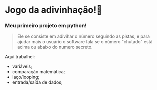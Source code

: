    
<h1>Jogo da adivinhação!🧠</h1>
<h3>Meu primeiro projeto em python!</h3>

> Ele se consiste em adivihar o número seguindo as pistas, e para ajudar mais o usuário o software fala se o número "chutado" está acima ou abaixo do numero secreto.

Aqui trabalhei:
+ variáveis;
+ comparação matemática;
+ laço/looping;
+ entrada/saída de dados;
  
 
